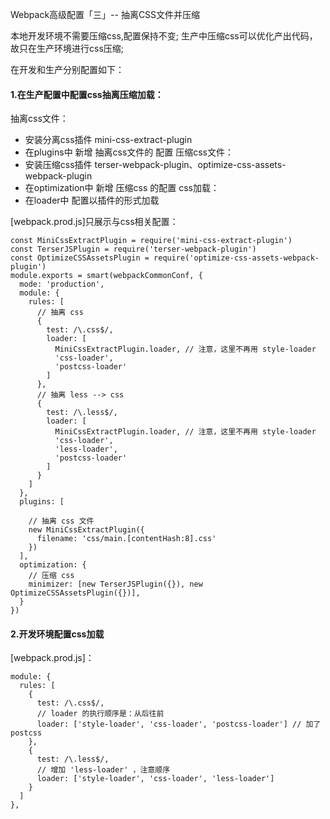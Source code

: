 Webpack高级配置「三」-- 抽离CSS文件并压缩

本地开发环境不需要压缩css,配置保持不变; 
生产中压缩css可以优化产出代码，故只在生产环境进行css压缩;

在开发和生产分别配置如下：

#### 1.在生产配置中配置css抽离压缩加载：

抽离css文件：
* 安装分离css插件  mini-css-extract-plugin
* 在plugins中 新增 抽离css文件的 配置
压缩css文件：
* 安装压缩css插件  terser-webpack-plugin、optimize-css-assets-webpack-plugin
* 在optimization中 新增 压缩css 的配置
css加载：
* 在loader中 配置以插件的形式加载


[webpack.prod.js]只展示与css相关配置：

```
const MiniCssExtractPlugin = require('mini-css-extract-plugin')
const TerserJSPlugin = require('terser-webpack-plugin')
const OptimizeCSSAssetsPlugin = require('optimize-css-assets-webpack-plugin')
module.exports = smart(webpackCommonConf, {
  mode: 'production',
  module: {
    rules: [
      // 抽离 css
      {
        test: /\.css$/,
        loader: [
          MiniCssExtractPlugin.loader, // 注意，这里不再用 style-loader
          'css-loader',
          'postcss-loader'
        ]
      },
      // 抽离 less --> css
      {
        test: /\.less$/,
        loader: [
          MiniCssExtractPlugin.loader, // 注意，这里不再用 style-loader
          'css-loader',
          'less-loader',
          'postcss-loader'
        ]
      }
    ]
  },
  plugins: [

    // 抽离 css 文件
    new MiniCssExtractPlugin({
      filename: 'css/main.[contentHash:8].css'
    })
  ],
  optimization: {
    // 压缩 css
    minimizer: [new TerserJSPlugin({}), new OptimizeCSSAssetsPlugin({})],
  }
})
```


#### 2.开发环境配置css加载
[webpack.prod.js]：

```
module: {
  rules: [
    {
      test: /\.css$/,
      // loader 的执行顺序是：从后往前
      loader: ['style-loader', 'css-loader', 'postcss-loader'] // 加了 postcss
    },
    {
      test: /\.less$/,
      // 增加 'less-loader' ，注意顺序
      loader: ['style-loader', 'css-loader', 'less-loader']
    }
  ]
},

```

